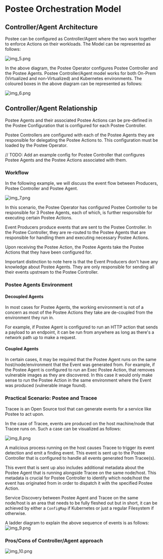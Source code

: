 # Postee Orchestration Model

## Controller/Agent Architecture

Postee can be configured as Controller/Agent where the two work together to enforce Actions on their workloads. The Model can be represented as follows:

![img_5.png](img_5.png)

In the above diagram, the Postee Operator configures Postee Controller and the Postee Agents. Postee Controller/Agent model works for both On-Prem (Virtualized and non-Virtualized) and Kubernetes environments. The coloured boxes in the above diagram can be represented as follows:

![img_6.png](img_6.png)

## Controller/Agent Relationship

Postee Agents and their associated Postee Actions can be pre-defined in the Postee Configuration that is configured for each Postee Controller.

Postee Controllers are configured with each of the Postee Agents they are responsible for delegating the Postee Actions to. This configuration must be loaded by the Postee Operator.

// TODO: Add an example config for Postee Controller that configures Postee Agents and the Postee Actions associated with them.


### Workflow

In the following example, we will discuss the event flow between Producers, Postee Controller and Postee Agent.

![img_7.png](img_7.png)

In this scenario, the Postee Operator has configured Postee Controller to be responsible for 3 Postee Agents, each of which, is further responsible for executing certain Postee Actions.

Event Producers produce events that are sent to the Postee Controller. In the Postee Controller, they are re-routed to the Postee Agents that are responsible for handling them and executing necessary Postee Actions. 

Upon receiving the Postee Action, the Postee Agents take the Postee Actions that they have been configured for. 

Important distinction to note here is that the Event Producers don't have any knowledge about Postee Agents. They are only responsible for sending all their events upstream to the Postee Controller.


### Postee Agents Environment

#### Decoupled Agents
In most cases for Postee Agents, the working environment is not of a concern as most of the Postee Actions they take are de-coupled from the environment they run in. 

For example, if Postee Agent is configured to run an HTTP action that sends a payload to an endpoint, it can be run from anywhere as long as there's a network path up to make a request.

#### Coupled Agents
In certain cases, it may be required that the Postee Agent runs on the same host/node/environment that the Event was generated from. For example, if the Postee Agent is configured to run an Exec Postee Action, that removes vulnerable images as they are discovered. In this case it would only make sense to run the Postee Action in the same environment where the Event was produced (vulnerable image found).


### Practical Scenario: Postee and Tracee

Tracee is an Open Source tool that can generate events for a service like Postee to act upon. 

In the case of Tracee, events are produced on the host machine/node that Tracee runs on. Such a case can be visualized as follows:

![img_8.png](img_8.png)

A malicious process running on the host causes Tracee to trigger its event detection and emit a finding event. This event is sent up to the Postee Controller that is configured to handle all events generated from Tracee(s). 

This event that is sent up also includes additional metadata about the Postee Agent that is running alongside Tracee on the same node/host. This metadata is crucial for Postee Controller to identify which node/host the event has originated from in order to dispatch it with the specified Postee Action.

Service Discovery between Postee Agent and Tracee on the same node/host is an area that needs to be fully fleshed out but in short, it can be achieved by either a ```ConfigMap``` if Kubernetes or just a regular Filesystem if otherwise.

A ladder diagram to explain the above sequence of events is as follows:
![img_9.png](img_9.png)

### Pros/Cons of Controller/Agent approach
![img_10.png](img_10.png)